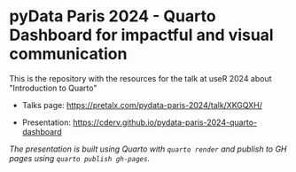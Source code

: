 
# pyData Paris 2024 - Quarto Dashboard for impactful and visual communication

<!-- badges: start -->
<!-- badges: end -->

This is the repository with the resources for the talk at useR 2024 about "Introduction to Quarto"

* Talks page: https://pretalx.com/pydata-paris-2024/talk/XKGQXH/

* Presentation: https://cderv.github.io/pydata-paris-2024-quarto-dashboard

_The presentation is built using Quarto with `quarto render` and publish to GH pages using `quarto publish gh-pages`._
